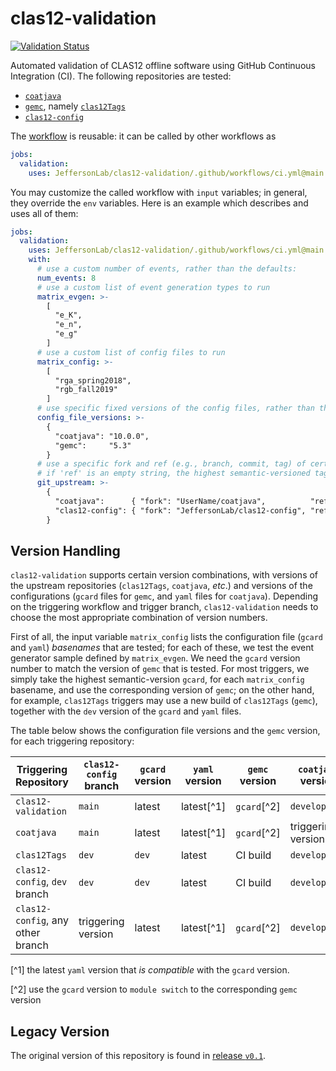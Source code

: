# clas12-validation

[![Validation Status](https://github.com/JeffersonLab/clas12-validation/actions/workflows/ci.yml/badge.svg)](https://github.com/JeffersonLab/clas12-validation/actions/workflows/ci.yml)

Automated validation of CLAS12 offline software using GitHub Continuous Integration (CI). The following repositories are tested:
- [`coatjava`](https://github.com/JeffersonLab/coatjava)
- [`gemc`](https://github.com/gemc), namely [`clas12Tags`](https://github.com/gemc/clas12Tags)
- [`clas12-config`](https://github.com/JeffersonLab/clas12-config)

The [workflow](.github/workflows/ci.yml) is reusable: it can be called by other workflows as
```yaml
jobs:
  validation:
    uses: JeffersonLab/clas12-validation/.github/workflows/ci.yml@main
```

You may customize the called workflow with `input` variables; in general, they override the `env` variables. Here is an example which describes and uses all of them:
```yaml
jobs:
  validation:
    uses: JeffersonLab/clas12-validation/.github/workflows/ci.yml@main
    with:
      # use a custom number of events, rather than the defaults:
      num_events: 8
      # use a custom list of event generation types to run
      matrix_evgen: >-
        [
          "e_K",
          "e_n",
          "e_g"
        ]
      # use a custom list of config files to run
      matrix_config: >-
        [
          "rga_spring2018",
          "rgb_fall2019"
        ]
      # use specific fixed versions of the config files, rather than the default (latest) versions (JSON string):
      config_file_versions: >-
        {
          "coatjava": "10.0.0",
          "gemc":     "5.3"
        }
      # use a specific fork and ref (e.g., branch, commit, tag) of certain repositories (JSON string);
      # if 'ref' is an empty string, the highest semantic-versioned tag will be used
      git_upstream: >-
        {
          "coatjava":      { "fork": "UserName/coatjava",          "ref": "feature-branch"   },
          "clas12-config": { "fork": "JeffersonLab/clas12-config", "ref": "new-config-files" }
        }
```

## Version Handling

`clas12-validation` supports certain version combinations, with versions of the upstream repositories (`clas12Tags`, `coatjava`, _etc_.) and
versions of the configurations (`gcard` files for `gemc`, and `yaml` files for `coatjava`). Depending on the triggering workflow and trigger
branch, `clas12-validation` needs to choose the most appropriate combination of version numbers.

First of all, the input variable `matrix_config` lists the configuration file (`gcard` and `yaml`) _basenames_ that are tested; for each of these,
we test the event generator sample defined by `matrix_evgen`. We need the `gcard` version number to match the version of `gemc` that is tested.
For most triggers, we simply take the highest semantic-version `gcard`, for each `matrix_config` basename, and use the corresponding version of `gemc`;
on the other hand, for example, `clas12Tags` triggers may use a new build of `clas12Tags` (`gemc`), together with the `dev` version of the `gcard` and
`yaml` files.

The table below shows the configuration file versions and the `gemc` version, for each triggering repository:

| Triggering Repository             | `clas12-config` branch | `gcard` version | `yaml` version | `gemc` version | `coatjava` version |
| ---                               | ---                    | ---             | ---            | ---            | ---                |
| `clas12-validation`               | `main`                 | latest          | latest[^1]     | `gcard`[^2]    | `development`      |
| `coatjava`                        | `main`                 | latest          | latest[^1]     | `gcard`[^2]    | triggering version |
| `clas12Tags`                      | `dev`                  | `dev`           | latest         | CI build       | `development`      |
| `clas12-config`, `dev` branch     | `dev`                  | `dev`           | latest         | CI build       | `development`      |
| `clas12-config`, any other branch | triggering version     | latest          | latest[^1]     | `gcard`[^2]    | `development`      |

[^1] the latest `yaml` version that _is compatible_ with the `gcard` version.

[^2] use the `gcard` version to `module switch` to the corresponding `gemc` version

## Legacy Version
The original version of this repository is found in [release `v0.1`](https://github.com/JeffersonLab/clas12-validation/releases/tag/v0.1).
